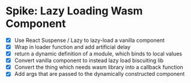 # Spike: Lazy Loading Wasm Component

- [x] Use React Suspense / Lazy to lazy-load a vanilla component
- [x] Wrap in loader function and add artificial delay
- [x] return a dynamic definition of a module, which binds to local values
- [x] Convert vanilla component to instead lazy load biscuiting lib
- [x] Convert the thing which needs wasm library into a callback function
- [x] Add args that are passed to the dynamically constructed component
